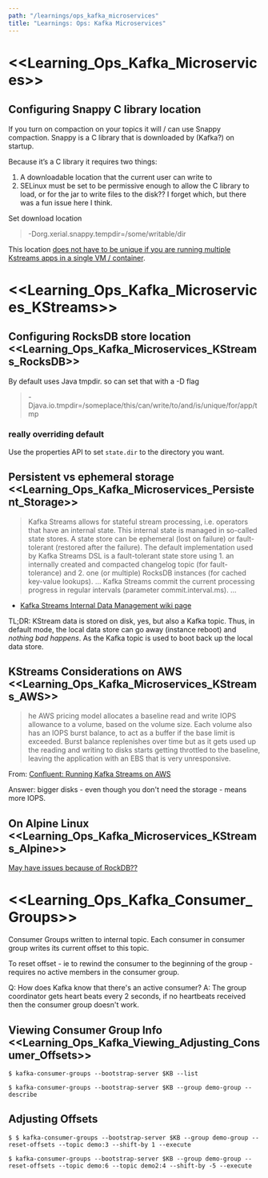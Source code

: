 ```yaml
---
path: "/learnings/ops_kafka_microservices"
title: "Learnings: Ops: Kafka Microservices"
---
```


# <<Learning_Ops_Kafka_Microservices>>

## Configuring Snappy C library location

If you turn on compaction on your topics it will / can use Snappy compaction. Snappy is a C library that is downloaded by (Kafka?) on startup.

Because it’s a C library it requires two things:
  1. A downloadable location that the current user can write to
  2. SELinux must be set to be permissive enough  to allow the C library to load, or for the jar to write files to the disk?? I forget which, but there was a fun issue here I think.

Set download location 

> -Dorg.xerial.snappy.tempdir=/some/writable/dir

This location [does not have to be unique if you are running multiple Kstreams apps in a single VM / container](https://github.com/xerial/snappy-java/issues/84).


# <<Learning_Ops_Kafka_Microservices_KStreams>>

## Configuring RocksDB store location <<Learning_Ops_Kafka_Microservices_KStreams_RocksDB>>

By default uses Java tmpdir. so can set that with a -D flag

> -Djava.io.tmpdir=/someplace/this/can/write/to/and/is/unique/for/app/tmp

### really overriding default

Use the properties API to set `state.dir` to the directory you want.

## Persistent vs ephemeral storage  <<Learning_Ops_Kafka_Microservices_Persistent_Storage>>

> Kafka Streams allows for stateful stream processing, i.e. operators that have an internal state. This internal state is managed in so-called state stores. A state store can be ephemeral (lost on failure) or fault-tolerant (restored after the failure). The default implementation used by Kafka Streams DSL is a fault-tolerant state store using 1. an internally created and compacted changelog topic (for fault-tolerance) and 2. one (or multiple) RocksDB instances (for cached key-value lookups).
>...
> Kafka Streams commit the current processing progress in regular intervals (parameter commit.interval.ms). 
> ...

- [Kafka Streams Internal Data Management wiki page](https://cwiki.apache.org/confluence/display/KAFKA/Kafka+Streams+Internal+Data+Management)

TL;DR: KStream data is stored on disk, yes, but also a Kafka topic. Thus, in default mode, the local data store can go away (instance reboot) and _nothing bad happens_. As the Kafka topic is used to boot back up the local data store.

## KStreams Considerations on AWS <<Learning_Ops_Kafka_Microservices_KStreams_AWS>>

> he AWS pricing model allocates a baseline read and write IOPS allowance to a volume, based on the volume size. Each volume also has an IOPS burst balance, to act as a buffer if the base limit is exceeded. Burst balance replenishes over time but as it gets used up the reading and writing to disks starts getting throttled to the baseline, leaving the application with an EBS that is very unresponsive. 

From: [Confluent: Running Kafka Streams on AWS](https://www.confluent.io/blog/running-kafka-streams-applications-aws/)

Answer: bigger disks - even though you don't need the storage - means more IOPS.

## On Alpine Linux <<Learning_Ops_Kafka_Microservices_KStreams_Alpine>>

[May have issues because of RockDB??](https://issues.apache.org/jira/browse/KAFKA-4988)

# <<Learning_Ops_Kafka_Consumer_Groups>>

Consumer Groups written to internal topic.
Each consumer in consumer group writes its current offset to this topic.

To reset offset - ie to rewind the consumer to the beginning of the group - requires no active members in the consumer group.

Q: How does Kafka know that there's an active consumer?
A: The group coordinator gets heart beats every 2 seconds, if no heartbeats received then the consumer group doesn't work.

## Viewing Consumer Group Info  <<Learning_Ops_Kafka_Viewing_Adjusting_Consumer_Offsets>>

    $ kafka-consumer-groups --bootstrap-server $KB --list
    
    $ kafka-consumer-groups --bootstrap-server $KB --group demo-group --describe
    
## Adjusting Offsets

    $ $ kafka-consumer-groups --bootstrap-server $KB --group demo-group --reset-offsets --topic demo:3 --shift-by 1 --execute
    
    $ kafka-consumer-groups --bootstrap-server $KB --group demo-group --reset-offsets --topic demo:6 --topic demo2:4 --shift-by -5 --execute